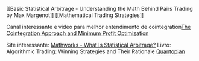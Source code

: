 [[Basic Statistical Arbitrage - Understanding the Math Behind Pairs Trading by Max Margenot]]
[[Mathematical Trading Strategies]]

Canal interessante e vídeo para melhor entendimento de cointegration[The Cointegration Approach and Minimum Profit Optimization](https://www.youtube.com/watch?v=1zz91G0nR14)

Site interessante: [Mathworks - What Is Statistical Arbitrage?](https://www.mathworks.com/discovery/statistical-arbitrage.html)
Livro: Algorithmic Trading: Winning Strategies and Their Rationale
[Quantopian](https://community.quantopian.com/c/ai-for-trading/)



